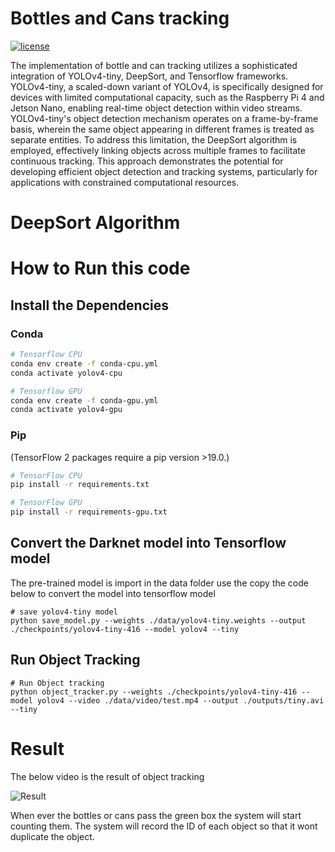 # Bottles and Cans tracking
[![license](https://img.shields.io/github/license/mashape/apistatus.svg)](LICENSE)

<p> The implementation of bottle and can tracking utilizes a sophisticated integration of YOLOv4-tiny, DeepSort, and Tensorflow frameworks. YOLOv4-tiny, a scaled-down variant of YOLOv4, is specifically designed for devices with limited computational capacity, such as the Raspberry Pi 4 and Jetson Nano, enabling real-time object detection within video streams. YOLOv4-tiny's object detection mechanism operates on a frame-by-frame basis, wherein the same object appearing in different frames is treated as separate entities. To address this limitation, the DeepSort algorithm is employed, effectively linking objects across multiple frames to facilitate continuous tracking. This approach demonstrates the potential for developing efficient object detection and tracking systems, particularly for applications with constrained computational resources. </p>

# DeepSort Algorithm



# How to Run this code

## Install the Dependencies

### Conda

```bash
# Tensorflow CPU
conda env create -f conda-cpu.yml
conda activate yolov4-cpu

# Tensorflow GPU
conda env create -f conda-gpu.yml
conda activate yolov4-gpu
```
### Pip

(TensorFlow 2 packages require a pip version >19.0.)
```bash
# TensorFlow CPU
pip install -r requirements.txt

# TensorFlow GPU
pip install -r requirements-gpu.txt
```
## Convert the Darknet model into Tensorflow model

The pre-trained model is import in the data folder use the copy the code below to convert the model into tensorflow model 
```
# save yolov4-tiny model
python save_model.py --weights ./data/yolov4-tiny.weights --output ./checkpoints/yolov4-tiny-416 --model yolov4 --tiny

```
## Run Object Tracking
```
# Run Object tracking
python object_tracker.py --weights ./checkpoints/yolov4-tiny-416 --model yolov4 --video ./data/video/test.mp4 --output ./outputs/tiny.avi --tiny

```
# Result

The below video is the result of object tracking

![Result](https://github.com/khinthandarkyaw98/AIoT_Group_1/blob/main/Object_Tracking/outputs/bottles_cans_tracking.gif)

When ever the bottles or cans pass the green box the system will start counting them. The system will record the ID of each object so that it wont duplicate the object.
